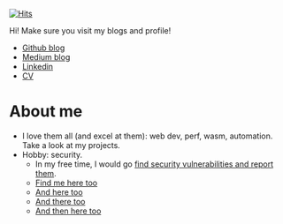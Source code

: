 [![Hits](https://hits.seeyoufarm.com/api/count/incr/badge.svg?url=https%3A%2F%2Fgithub.com%2F9oelM&count_bg=%2379C83D&title_bg=%23555555&icon=&icon_color=%23E7E7E7&title=hits+since+2022&edge_flat=false)](https://hits.seeyoufarm.com)

Hi!
Make sure you visit my blogs and profile!
- [Github blog](https://9oelm.github.io)
- [Medium blog](https://9oelm.medium.com)
- [Linkedin](https://www.linkedin.com/in/7oelm/)
- [CV](https://9oelm.github.io/joel-hj-mun-resume.pdf)

# About me
- I love them all (and excel at them): web dev, perf, wasm, automation. Take a look at my projects.
- Hobby: security.
  - In my free time, I would go [find security vulnerabilities and report them](https://hackerone.com/9oelm).
  - [Find me here too](https://bugbounty.naver.com/ko/halloffame)
  - [And here too](https://bugbounty.whale.naver.com/en/halloffame)
  - [And there too](https://www.nokia.com/notices/responsible-disclosure/)
  - [And then here too](https://bugcrowd.com/9oelm)
